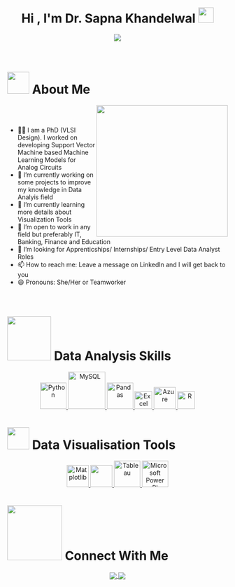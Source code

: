 <h1 align="center">Hi , I'm Dr. Sapna Khandelwal <img src="https://media.giphy.com/media/hvRJCLFzcasrR4ia7z/giphy.gif" width="35"></h1>
<p align="center">
  <a href="https://github.com/DenverCoder1/readme-typing-svg"><img src="https://readme-typing-svg.herokuapp.com?font=Time+New+Roman&color=%23C8BE25&size=25&center=true&vCenter=true&width=600&height=100&lines=Data+Professional;PhD+VLSI+Design;Passion+For+DATA;Machine+Learning;Researcher;6+Publications;Love+To+Learn;Thanks+For+Stopping+By"></a>
</p>


<br>

<div> <h1> <picture> <img src = "https://cdn.lowgif.com/full/9cb12f51dffbaaa6-character-typing-by-vincent-mokuenko-dribbble.gif/about_me.gif?raw=true" width = 50px></picture> About Me </h1> </div>

<picture> <img align="right" src="https://media.tenor.com/PP9v7VIs6R4AAAAd/scaler-create-impact.gif/Right_Side.gif?raw=true" width = 300px></picture>

<br><br>

- :woman_student: I am a PhD (VLSI Design). I worked on developing Support Vector Machine based Machine Learning Models for Analog Circuits
- 🔭 I’m currently working on some projects to improve my knowledge in Data Analyis field
- 🌱 I’m currently learning more details about Visualization Tools
- 👯 I’m open to work in any field but preferably IT, Banking, Finance and Education
- 🤔 I’m looking for Apprenticships/ Internships/ Entry Level Data Analyst Roles
- 📫 How to reach me: Leave a message on LinkedIn and I will get back to you
- 😄 Pronouns: She/Her or Teamworker

<br>

<div> <h1> <picture> <img src = "https://cdn.dribbble.com/users/20368/screenshots/4012238/data_scene.gif" width = 100px> </picture> Data Analysis Skills </h1> </div>


<p align="center">
<a href="https://www.w3schools.com/" onclick="window.open("https://www.w3schools.com/", "_self");"> <img src="https://www.python.org/static/community_logos/python-logo.png" alt="Python" height="60"/> </a>
<a href="#" target="_blank"> <img src="https://www.mysql.com/common/logos/logo-mysql-170x115.png" alt="MySQL" height="85"/> </a>
<a href="#" target="_blank"> <img src="https://upload.wikimedia.org/wikipedia/commons/thumb/e/ed/Pandas_logo.svg/2560px-Pandas_logo.svg.png" alt="Pandas" height="60"/> </a>
<a href="#" target="_blank"> <img src="https://upload.wikimedia.org/wikipedia/commons/thumb/3/34/Microsoft_Office_Excel_%282019%E2%80%93present%29.svg/512px-Microsoft_Office_Excel_%282019%E2%80%93present%29.svg.png" alt="Excel" height="40"/> </a>
<a href="#" target="_blank"> <img src="https://upload.wikimedia.org/wikipedia/commons/thumb/a/a8/Microsoft_Azure_Logo.svg/187px-Microsoft_Azure_Logo.svg.png" alt="Azure" height="50"/> </a>
<a href="#" target="_blank"> <img src="https://www.r-project.org/logo/Rlogo.png" alt="R" height="40"/> </a>
 
</p>

<div> <h1> <picture> <img src = "https://images.squarespace-cdn.com/content/v1/5bfc8dbab40b9d7dd9054f41/1550186257019-31VTRXPNYUQEZIYE305C/ke17ZwdGBToddI8pDm48kKQ6NK0Isz19wcIi4uDxm0J7gQa3H78H3Y0txjaiv_0fDoOvxcdMmMKkDsyUqMSsMWxHk725yiiHCCLfrh8O1z5QPOohDIaIeljMHgDF5CVlOqpeNLcJ80NK65_fV7S1Uf5IH0ndTtRnTlFuWjxnSw6pyW06dNpPsi9afsZ9vvSxP7cJNZlDXbgJNE9ef52e8w/Businesswoman-with-data-visualizations-jobs-cool-infographics.png" width = 50px> </picture> Data Visualisation Tools </h1> </div>

<p align="center">
<a href="#" target="_blank"> <img src="https://matplotlib.org/stable/_images/sphx_glr_logos2_003.png" alt="Matplotlib" height="50"/> </a>
<a href="#" target="_blank"> <img src="https://seaborn.pydata.org/_static/logo-wide-lightbg.svg" height="50"/> </a>
<a href="#" target="_blank"> <img src="https://1000logos.net/wp-content/uploads/2022/03/Tableau-Logo.png" alt="Tableau" height="60"/> </a>
<a href="#" target="_blank"> <img src="https://insightsoftware.com/wp-content/uploads/2018/03/blog-microsoft-power-bi-solid-color.jpg" alt="Microsoft Power BI" height="60"/> </a>
</p>


<div> <h1> <picture> <img src = "https://cdn.dribbble.com/users/304485/screenshots/1845328/connect_btn.gif" width = 125px> </picture> Connect With Me </h1> </div>

<p align="center">
<a href="https://www.linkedin.com/in/dr-sapna-khandelwal-4836a222/">
  <img align="center" src="https://img.shields.io/badge/linkedin-%230077B5.svg?&style=for-the-badge&logo=linkedin&logoColor=white" />
</a>
<a href="https://public.tableau.com/app/profile/sapna.khandelwal/vizzes">
  <img align="center" src="https://img.shields.io/badge/-Tableau-1e376b?style=for-the-badge&logo=tableau&logoColor=white"  />
</a>
</p>


